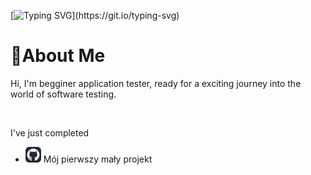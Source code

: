 [![Typing SVG](https://readme-typing-svg.demolab.com?font=Fira+Code&pause=1000&color=F73411&center=true&random=false&width=435&lines=Hello+There+%F0%9F%91%8B;I'm+Patryk+Radomyski;Junior+QA+Engineer!)](https://git.io/typing-svg)

<h1>🔎About Me</h1>
<p>Hi, I'm begginer application tester, ready for a exciting journey into the world of software testing. </p>
<br>
<p>I've just completed </p>

<ul>
<li><a href="https://github.com/PatrykRA/MyFirstProject"> <img src="https://github.com/tandpfun/skill-icons/blob/main/icons/Github-Dark.svg" width=25 ></a>  Mój pierwszy mały projekt </li>
</ul>
